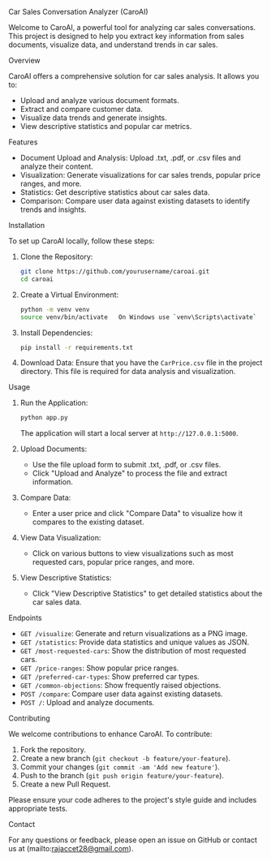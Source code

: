 
Car Sales Conversation Analyzer (CaroAI)

Welcome to CaroAI, a powerful tool for analyzing car sales conversations. This project is designed to help you extract key information from sales documents, visualize data, and understand trends in car sales.

 Overview

CaroAI offers a comprehensive solution for car sales analysis. It allows you to:
- Upload and analyze various document formats.
- Extract and compare customer data.
- Visualize data trends and generate insights.
- View descriptive statistics and popular car metrics.

 Features

- Document Upload and Analysis: Upload .txt, .pdf, or .csv files and analyze their content.
- Visualization: Generate visualizations for car sales trends, popular price ranges, and more.
- Statistics: Get descriptive statistics about car sales data.
- Comparison: Compare user data against existing datasets to identify trends and insights.

 Installation

To set up CaroAI locally, follow these steps:

1. Clone the Repository:
   ```bash
   git clone https://github.com/yourusername/caroai.git
   cd caroai
   ```

2. Create a Virtual Environment:
   ```bash
   python -m venv venv
   source venv/bin/activate   On Windows use `venv\Scripts\activate`
   ```

3. Install Dependencies:
   ```bash
   pip install -r requirements.txt
   ```

4. Download Data:
   Ensure that you have the `CarPrice.csv` file in the project directory. This file is required for data analysis and visualization.

 Usage

1. Run the Application:
   ```bash
   python app.py
   ```
   The application will start a local server at `http://127.0.0.1:5000`.

2. Upload Documents:
   - Use the file upload form to submit .txt, .pdf, or .csv files.
   - Click "Upload and Analyze" to process the file and extract information.

3. Compare Data:
   - Enter a user price and click "Compare Data" to visualize how it compares to the existing dataset.

4. View Data Visualization:
   - Click on various buttons to view visualizations such as most requested cars, popular price ranges, and more.

5. View Descriptive Statistics:
   - Click "View Descriptive Statistics" to get detailed statistics about the car sales data.

 Endpoints

- `GET /visualize`: Generate and return visualizations as a PNG image.
- `GET /statistics`: Provide data statistics and unique values as JSON.
- `GET /most-requested-cars`: Show the distribution of most requested cars.
- `GET /price-ranges`: Show popular price ranges.
- `GET /preferred-car-types`: Show preferred car types.
- `GET /common-objections`: Show frequently raised objections.
- `POST /compare`: Compare user data against existing datasets.
- `POST /`: Upload and analyze documents.

 Contributing

We welcome contributions to enhance CaroAI. To contribute:

1. Fork the repository.
2. Create a new branch (`git checkout -b feature/your-feature`).
3. Commit your changes (`git commit -am 'Add new feature'`).
4. Push to the branch (`git push origin feature/your-feature`).
5. Create a new Pull Request.

Please ensure your code adheres to the project's style guide and includes appropriate tests.

 Contact

For any questions or feedback, please open an issue on GitHub or contact us at (mailto:rajaccet28@gmail.com).

